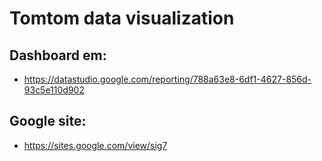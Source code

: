 # Tomtom data visualization

## Dashboard em: ##
- https://datastudio.google.com/reporting/788a63e8-6df1-4627-856d-93c5e110d902
## Google site: ##
- https://sites.google.com/view/sig7
